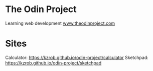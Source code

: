 # The Odin Project
Learning web development
www.theodinproject.com

# Sites
Calculator: https://kzrob.github.io/odin-project/calculator
Sketchpad: https://kzrob.github.io/odin-project/sketchpad
